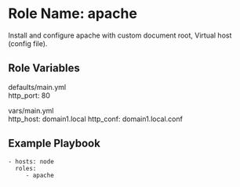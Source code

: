 Role Name: apache
=========

Install and configure apache with custom document root, Virtual host (config file). 

Role Variables
--------------

defaults/main.yml     
    http_port: 80

vars/main.yml       
    http_host: domain1.local
    http_conf: domain1.local.conf
    

Example Playbook
----------------

    - hosts: node
      roles:
         - apache
